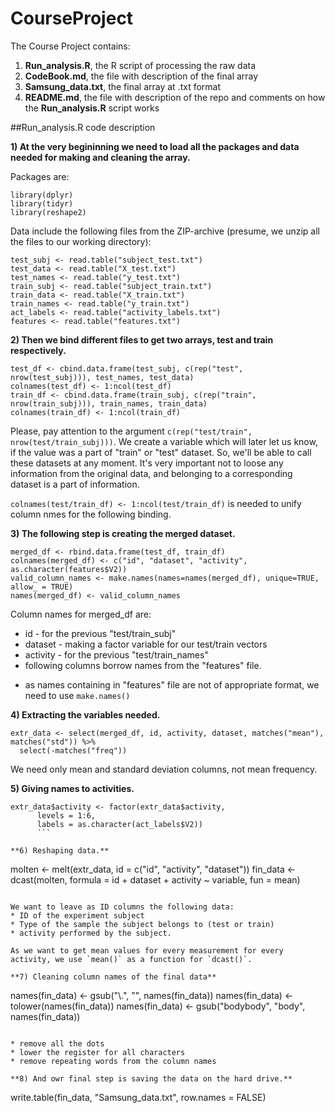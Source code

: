 # CourseProject

The Course Project contains:

1. **Run_analysis.R**, the R script of processing the raw data
2. **CodeBook.md**, the file with description of the final array
3. **Samsung_data.txt**, the final array at .txt format
4. **README.md**, the file with description of the repo and comments on how the **Run_analysis.R** script works


##Run_analysis.R code description

**1) At the very begininning we need to load all the packages and data needed for making and cleaning the array.**

Packages are:
```
library(dplyr)
library(tidyr)
library(reshape2)
```

Data include the following files from the ZIP-archive (presume, we unzip all the files to our working directory):
```
test_subj <- read.table("subject_test.txt")
test_data <- read.table("X_test.txt")
test_names <- read.table("y_test.txt")
train_subj <- read.table("subject_train.txt")
train_data <- read.table("X_train.txt")
train_names <- read.table("y_train.txt")
act_labels <- read.table("activity_labels.txt")
features <- read.table("features.txt")
```
**2) Then we bind different files to get two arrays, test and train respectively.**
```
test_df <- cbind.data.frame(test_subj, c(rep("test", nrow(test_subj))), test_names, test_data) 
colnames(test_df) <- 1:ncol(test_df)
train_df <- cbind.data.frame(train_subj, c(rep("train", nrow(train_subj))), train_names, train_data) 
colnames(train_df) <- 1:ncol(train_df)
```

Please, pay attention to the argument `c(rep("test/train", nrow(test/train_subj)))`. 
We create a variable which will later let us know, if the value was a part of "train" or "test" dataset. 
So, we'll be able to call these datasets at any moment.
It's very important not to loose any information from the original data, 
and belonging to a corresponding dataset is a part of information.

`colnames(test/train_df) <- 1:ncol(test/train_df)` is needed to unify column nmes for the following binding.

**3) The following step is creating the merged dataset.**
```
merged_df <- rbind.data.frame(test_df, train_df)
colnames(merged_df) <- c("id", "dataset", "activity", as.character(features$V2)) 
valid_column_names <- make.names(names=names(merged_df), unique=TRUE, allow_ = TRUE)
names(merged_df) <- valid_column_names
```

Column names for merged_df are:
* id - for the previous "test/train_subj"
* dataset - making a factor variable for our test/train vectors
* activity - for the previous "test/train_names"
* following columns borrow names from the "features" file.
- as names containing in "features" file are not of appropriate format, we need to use `make.names()`

**4) Extracting the variables needed.**
```
extr_data <- select(merged_df, id, activity, dataset, matches("mean"), matches("std")) %>%
  select(-matches("freq"))
  ```
  
We need only mean and standard deviation columns, not mean frequency.
  
**5) Giving names to activities.**
```
extr_data$activity <- factor(extr_data$activity, 
      levels = 1:6,
      labels = as.character(act_labels$V2))
      ```
      
**6) Reshaping data.**
```
molten <- melt(extr_data, id = c("id", "activity", "dataset"))
fin_data <- dcast(molten, formula = id + dataset + activity ~ variable, fun = mean)
```

We want to leave as ID columns the following data:
* ID of the experiment subject
* Type of the sample the subject belongs to (test or train)
* activity performed by the subject.

As we want to get mean values for every measurement for every activity, we use `mean()` as a function for `dcast()`.

**7) Cleaning column names of the final data**
```
names(fin_data) <-  gsub("\\.", "", names(fin_data)) 
names(fin_data) <- tolower(names(fin_data))
names(fin_data) <-  gsub("bodybody", "body", names(fin_data)) 
```

* remove all the dots
* lower the register for all characters
* remove repeating words from the column names

**8) And owr final step is saving the data on the hard drive.**
```
write.table(fin_data, "Samsung_data.txt", row.names = FALSE)
```
